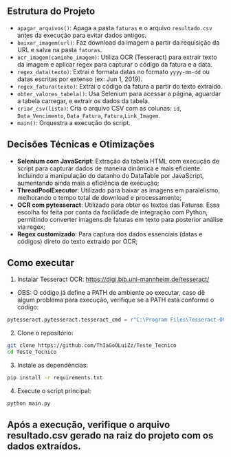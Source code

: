 ## Estrutura do Projeto

- `apagar_arquivos()`: Apaga a pasta `faturas` e o arquivo `resultado.csv` antes da execução para evitar dados antigos.
- `baixar_imagem(url)`: Faz download da imagem a partir da requisição da URL e salva na pasta `faturas`.
- `ocr_imagem(caminho_imagem)`: Utiliza OCR (Tesseract) para extrair texto da imagem e aplicar regex para capturar o código da fatura e a data.
- `regex_data(texto)`: Extrai e formata datas no formato `yyyy-mm-dd` ou datas escritas por extenso (ex: Jun 1, 2019).
- `regex_fatura(texto)`: Extrai o código da fatura a partir do texto extraído.
- `obter_valores_tabela()`: Usa Selenium para acessar a página, aguardar a tabela carregar, e extrair os dados da tabela.
- `criar_csv(lista)`: Cria o arquivo CSV com as colunas: `id`, `Data_Vencimento`, `Data_Fatura`, `Fatura`,`Link_Imagem`.
- `main()`: Orquestra a execução do script.

## Decisões Técnicas e Otimizações

- **Selenium com JavaScript**: Extração da tabela HTML com execução de script para capturar dados de maneira dinâmica e mais eficiente. Incluindo a manipulação do datanho do DataTable por JavaScript, aumentando ainda mais a eficiência de execução;
- **ThreadPoolExecutor**: Utilizado para baixar as imagens em paralelismo, melhorando o tempo total de download e processamento;
- **OCR com pytesseract**: Utilizado para obter os textos das Faturas. Essa escolha foi feita por conta da facilidade de integração com Python, permitindo converter imagens de faturas em texto para posterior análise via regex;
- **Regex customizado**: Para captura dos dados essenciais (datas e códigos) direto do texto extraído por OCR;

## Como executar
1. Instalar Tesseract OCR: https://digi.bib.uni-mannheim.de/tesseract/
- OBS: O código já define a PATH de ambiente ao executar, caso dê algum problema para execução, verifique se a PATH está conforme o código:
```python
pytesseract.pytesseract.tesseract_cmd = r"C:\Program Files\Tesseract-OCR\tesseract.exe"
```

2. Clone o repositório:
 ```bash
git clone https://github.com/ThIaGoOLuiZz/Teste_Tecnico
cd Teste_Tecnico
```
   
3. Instale as dependências:
```bash
pip install -r requirements.txt
```

4. Execute o script principal:
```python
python main.py
```
## Após a execução, verifique o arquivo resultado.csv gerado na raiz do projeto com os dados extraídos.
